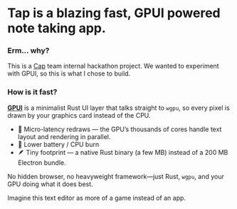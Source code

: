 # Tap is a blazing fast, GPUI powered note taking app. 

### Erm... why?
This is a [Cap](https://cap.so/) team internal hackathon project. We wanted to experiment with GPUI, so this is what I chose to build.

### How is it fast?

[**GPUI**](https://www.gpui.rs/) is a minimalist Rust UI layer that talks straight to `wgpu`, so every pixel is drawn by your graphics card instead of the CPU.

* 💨 Micro-latency redraws — the GPU’s thousands of cores handle text layout and rendering in parallel.  
* 🔋 Lower battery / CPU burn
* 🪶 Tiny footprint — a native Rust binary (a few MB) instead of a 200 MB Electron bundle.

No hidden browser, no heavyweight framework—just Rust, `wgpu`, and your GPU doing what it does best.

Imagine this text editor as more of a game instead of an app.
